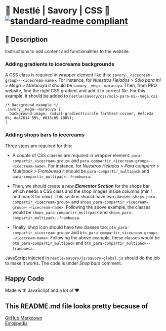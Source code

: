 # 🍫 Nestlé | Savory | CSS 🍫 [![standard-readme compliant](https://img.shields.io/badge/readme%20style-standard-brightgreen.svg?style=flat-square)](https://github.com/RichardLitt/standard-readme)

## 🔖 Description

Instructions to add content and functionalities to the website.

### Adding gradients to icecreams backgrounds

A CSS class is required in wrapper element like this: `savory__<icecream-group>--<icecream-name>`. For instance, for _Nuestros Helados > Sólo para mí > Mega > Maracuyá_ it should be `savory__mega--maracuya`. Then, from PRO website, find the right CSS gradient and add it to correct file. For this example, it should be added to `nestle/savory/css/solo-para-mi--mega.css`.

```
/* Background example */
.savory__mega--maracuya {
  background-image: radial-gradient(circle farthest-corner, #efce3a 6%, #a47614 59%, #833c05 100%);
}
```

### Adding shops bars to icecreams

Three steps are required for this:

- A couple of CSS classes are required in wrapper element: `para-compartir_<icecream-group>` and `para-compartir_<icecream-group>--<icecream-name>`. For instance, for _Nuestros Helados > Para compartir > Multipack > Frambuesa_ it should be `para-compartir_multipack` and `para-compartir_multipack--frambuesa`.

- Then, we should create a new **_Elementor Section_** for the shops bar which needs a CSS class and the shop images inside columns (min 1 and max 3 for now). This section should have two classes: `shops_para-compartir_<icecream-group>` and `shops_para-compartir_<icecream-group>--<icecream-name>`. Following the above example, the classes would be `shops_para-compartir_multipack` and `shops_para-compartir_multipack--frambuesa`.

- Finally, shop icon should have two classes too: `btn_para-compartir_<icecream-group>` and `btn_para-compartir_<icecream-group>--<icecream-name>`. Following the above example, these classes would be `btn_para-compartir_multipack` and `btn_para-compartir_multipack--frambuesa`.

JavaScript injected in `nestle/savory/js/savory-global.js` should do the job to make it works. The code is under _Shop bars_ comment.

## Happy Code

Made with JavaScript and a lot of ❤️

## This README.md file looks pretty because of

[GitHub Markdown](https://guides.github.com/features/mastering-markdown/) \
[Emojipedia](https://emojipedia.org/)
